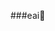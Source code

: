 ###eai👋

<!--
*me chamo leiliane curço o primeiro ano do encino medio
meu gmail é leiliane.pereira.santos@escola.pr.gov.br
atualmente trabalho de babá
tenho 15 anos 
gosto de aventura
também gosto de ler alguns livros e assistir series e filmes
 
